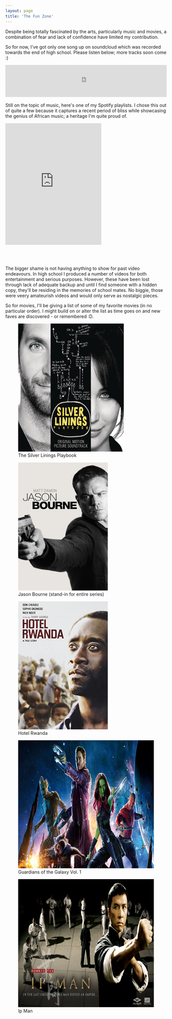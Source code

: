 ```yaml
---
layout: page
title: 'The Fun Zone'
---
```

Despite being totally fascinated by the arts, particularly music and movies, a combination of fear and lack of confidence have limited my contribution. 

So for now, I've got only one song up on soundcloud which was recorded towards the end of high school. Please listen below; more tracks soon come :)

<iframe width="100%" height="100" scrolling="no" frameborder="no" src="https://w.soundcloud.com/player/?url=https%3A//api.soundcloud.com/tracks/174185362&amp;color=%23ff5500&amp;auto_play=false&amp;hide_related=false&amp;show_comments=true&amp;show_user=true&amp;show_reposts=false&amp;show_teaser=true&amp;visual=true"></iframe>


Still on the topic of music, here's one of my Spotify playlists. I chose this out of quite a few because it captures a recent period of bliss while showcasing the genius of African music; a heritage I'm quite proud of. 

<iframe src="https://open.spotify.com/embed/user/1296888699/playlist/3E4lrZ6JV9gxnlv8Jlbydz" width="300" height="380" frameborder="0" allowtransparency="true"></iframe>

<br><br>

The bigger shame is not having anything to show for past video endeavours. In high school I produced a number of videos for both entertainment and serious purposes. However, these have been lost through lack of adequate backup and until I find someone with a hidden copy, they'll be residing in the memories of school mates. No biggie, those were veery amateurish videos and would only serve as nostalgic pieces.

So for movies, I'll be giving a list of some of my favorite movies (in no particular order). I might build on or alter the list as time goes on and new faves are discovered - or remembered :D. 

<figure>
<img src='/assets/silver-linings-playbook.jpg' height='400px' width='330px' alt='The Silver Linings Playbook'>
<figcaption>The Silver Linings Playbook</figcaption>
</figure>

<figure>
<img src='/assets/bourne.jpg' height='400px' width='280px' alt='The Bourne Series'>
<figcaption>Jason Bourne (stand-in for entire series)</figcaption>
</figure>

<figure>
<img src='/assets/hotel-rwanda.jpg' height='400px' width='280px' alt='Hotel Rwanda'>
<figcaption>Hotel Rwanda</figcaption>
</figure>

<figure>
<img src='/assets/guardians.jpg' height='400px' width='750px' alt='Guardians of the Galaxy Vol. 1'>
<figcaption>Guardians of the Galaxy Vol. 1</figcaption>
</figure>

<figure>
<img src='/assets/ip-man.jpg' height='400px' width='700px' alt='Ip Man'>
<figcaption>Ip Man</figcaption>
</figure>
